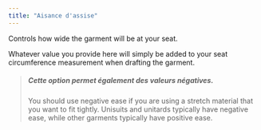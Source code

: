```yaml
---
title: "Aisance d'assise"
---
```


Controls how wide the garment will be at your seat.

Whatever value you provide here will simply be added to your seat circumference measurement when drafting the garment.

> ##### Cette option permet également des valeurs négatives.
> 
> You should use negative ease if you are using a stretch material that you want to fit tightly. Unisuits and unitards typically have negative ease, while other garments typically have positive ease.




